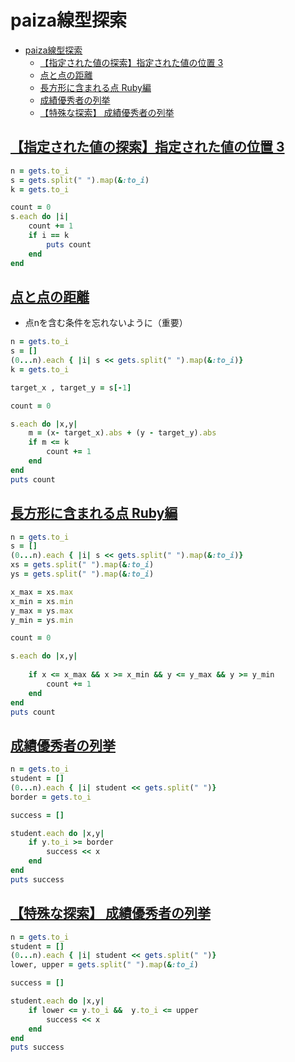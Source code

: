 # paiza線型探索
- [paiza線型探索](#paiza線型探索)
  - [【指定された値の探索】指定された値の位置 3](#指定された値の探索指定された値の位置-3)
  - [点と点の距離](#点と点の距離)
  - [長方形に含まれる点 Ruby編](#長方形に含まれる点-ruby編)
  - [成績優秀者の列挙](#成績優秀者の列挙)
  - [【特殊な探索】 成績優秀者の列挙 ](#特殊な探索-成績優秀者の列挙-)




## [【指定された値の探索】指定された値の位置 3](https://paiza.jp/works/mondai/sequence_search_problems/ruby/sequence_search_problems_search_value_boss/result?token=4373caf49057f9867a0ec4af6d7cc12f)

```ruby
n = gets.to_i
s = gets.split(" ").map(&:to_i)
k = gets.to_i

count = 0
s.each do |i|
    count += 1
    if i == k
        puts count
    end
end
```

## [点と点の距離](https://paiza.jp/works/mondai/sequence_search_problems/sequence_search_problems_search_condition_step4)

- 点nを含む条件を忘れないように（重要）

```ruby
n = gets.to_i
s = []
(0...n).each { |i| s << gets.split(" ").map(&:to_i)}
k = gets.to_i

target_x , target_y = s[-1]

count = 0

s.each do |x,y|
    m = (x- target_x).abs + (y - target_y).abs
    if m <= k
        count += 1
    end
end
puts count
```

## [長方形に含まれる点 Ruby編](https://paiza.jp/works/mondai/sequence_search_problems/sequence_search_problems_search_condition_step5)

```ruby
n = gets.to_i
s = []
(0...n).each { |i| s << gets.split(" ").map(&:to_i)}
xs = gets.split(" ").map(&:to_i)
ys = gets.split(" ").map(&:to_i)

x_max = xs.max
x_min = xs.min
y_max = ys.max
y_min = ys.min

count = 0

s.each do |x,y|
    
    if x <= x_max && x >= x_min && y <= y_max && y >= y_min
        count += 1
    end
end
puts count
```

## [成績優秀者の列挙](https://paiza.jp/works/mondai/sequence_search_problems/sequence_search_problems_search_condition_step6)

```ruby
n = gets.to_i
student = []
(0...n).each { |i| student << gets.split(" ")}
border = gets.to_i

success = []

student.each do |x,y|
    if y.to_i >= border
        success << x
    end
end
puts success
```

## [【特殊な探索】 成績優秀者の列挙 ](https://paiza.jp/works/mondai/sequence_search_problems/sequence_search_problems_search_condition_boss)

```ruby
n = gets.to_i
student = []
(0...n).each { |i| student << gets.split(" ")}
lower, upper = gets.split(" ").map(&:to_i)

success = []

student.each do |x,y|
    if lower <= y.to_i &&  y.to_i <= upper
        success << x
    end
end
puts success
```